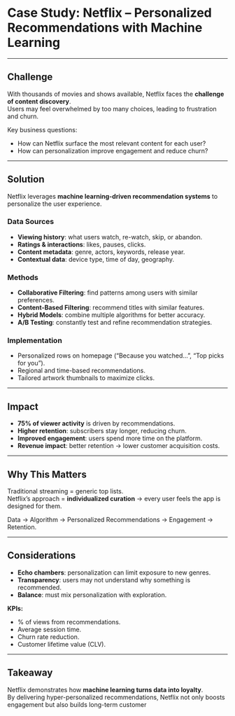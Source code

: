 # Case Study: Netflix – Personalized Recommendations with Machine Learning

---

## Challenge  

With thousands of movies and shows available, Netflix faces the **challenge of content discovery**.  
Users may feel overwhelmed by too many choices, leading to frustration and churn.  

Key business questions:  
- How can Netflix surface the most relevant content for each user?  
- How can personalization improve engagement and reduce churn?  

---

## Solution  

Netflix leverages **machine learning-driven recommendation systems** to personalize the user experience.  

### Data Sources  
- **Viewing history**: what users watch, re-watch, skip, or abandon.  
- **Ratings & interactions**: likes, pauses, clicks.  
- **Content metadata**: genre, actors, keywords, release year.  
- **Contextual data**: device type, time of day, geography.  

### Methods  
- **Collaborative Filtering**: find patterns among users with similar preferences.  
- **Content-Based Filtering**: recommend titles with similar features.  
- **Hybrid Models**: combine multiple algorithms for better accuracy.  
- **A/B Testing**: constantly test and refine recommendation strategies.  

### Implementation  
- Personalized rows on homepage (“Because you watched...”, “Top picks for you”).  
- Regional and time-based recommendations.  
- Tailored artwork thumbnails to maximize clicks.  

---

## Impact  

- **75% of viewer activity** is driven by recommendations.  
- **Higher retention**: subscribers stay longer, reducing churn.  
- **Improved engagement**: users spend more time on the platform.  
- **Revenue impact**: better retention → lower customer acquisition costs.  

---

## Why This Matters  

Traditional streaming = generic top lists.  
Netflix’s approach = **individualized curation** → every user feels the app is designed for them.  

Data → Algorithm → Personalized Recommendations → Engagement → Retention.  

---

## Considerations  

- **Echo chambers**: personalization can limit exposure to new genres.  
- **Transparency**: users may not understand why something is recommended.  
- **Balance**: must mix personalization with exploration.  

**KPIs:**  
- % of views from recommendations.  
- Average session time.  
- Churn rate reduction.  
- Customer lifetime value (CLV).  

---

## Takeaway  

Netflix demonstrates how **machine learning turns data into loyalty**.  
By delivering hyper-personalized recommendations, Netflix not only boosts engagement but also builds long-term customer

